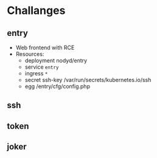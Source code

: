 # Challanges

## entry

- Web frontend with RCE
- Resources:
  - deployment nodyd/entry
  - service `entry`
  - ingress `*`
  - secret ssh-key /var/run/secrets/kubernetes.io/ssh
  - egg /entry/cfg/config.php
  

## ssh

## token

## joker

